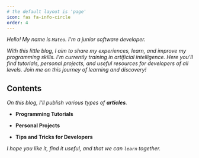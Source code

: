 ```yaml
---
# the default layout is 'page'
icon: fas fa-info-circle
order: 4
---
```


*Hello! My name is `Mateo`. I'm a junior software developer.*

*With this little blog, I aim to share my experiences, learn, and improve my programming skills. I'm currently training in artificial intelligence. Here you'll find tutorials, personal projects, and useful resources for developers of all levels. Join me on this journey of learning and discovery!*

## Contents

*On this blog, I'll publish various types of **articles**.*

* **Programming Tutorials**

* **Personal Projects**

* **Tips and Tricks for Developers**

*I hope you like it, find it useful, and that we can `learn` together.*
